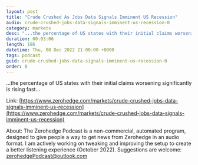 ```yaml
---
layout: post
title: "Crude Crushed As Jobs Data Signals Imminent US Recession"
audio: crude-crushed-jobs-data-signals-imminent-us-recession-0
category: markets
desc: "...the percentage of US states with their initial claims worsening significantly is rising fast..."
duration: 00:03:06
length: 186
datetime: Thu, 08 Dec 2022 21:00:00 +0000
tags: podcast
guid: crude-crushed-jobs-data-signals-imminent-us-recession-0
order: 0
---
```

...the percentage of US states with their initial claims worsening significantly is rising fast...

Link: [https://www.zerohedge.com/markets/crude-crushed-jobs-data-signals-imminent-us-recession](https://www.zerohedge.com/markets/crude-crushed-jobs-data-signals-imminent-us-recession)

About: The Zerohedge Podcast is a non-commercial, automated program, designed to give people a way to get news from Zerohedge in an audio format.  I am actively working on tweaking and improving the setup to create a better listening experience (October 2022).  Suggestions are welcome: [zerohedgePodcast@outlook.com](mailto:zerohedgePodcast@outlook.com)